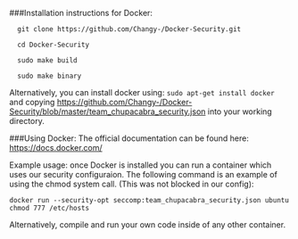 ###Installation instructions for Docker:
```
  git clone https://github.com/Changy-/Docker-Security.git

  cd Docker-Security

  sudo make build

  sudo make binary
```

Alternatively, you can install docker using: ```sudo apt-get install docker``` and copying https://github.com/Changy-/Docker-Security/blob/master/team_chupacabra_security.json into your working directory.

###Using Docker:
The official documentation can be found here: https://docs.docker.com/

Example usage: once Docker is installed you can run a container which uses our security configuraion. The following command is an example of using the chmod system call. (This was not blocked in our config):
```
docker run --security-opt seccomp:team_chupacabra_security.json ubuntu chmod 777 /etc/hosts
```

Alternatively, compile and run your own code inside of any other container.
